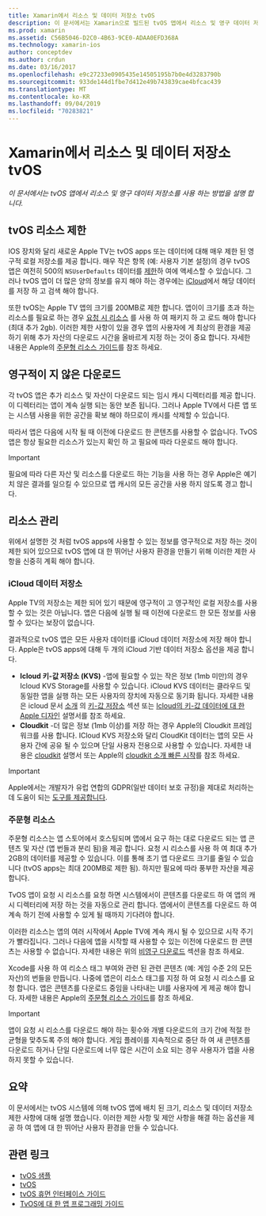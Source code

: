 ```yaml
---
title: Xamarin에서 리소스 및 데이터 저장소 tvOS
description: 이 문서에서는 Xamarin으로 빌드된 tvOS 앱에서 리소스 및 영구 데이터 저장소를 사용 하는 방법을 설명 합니다. ICloud 데이터 저장소 및 주문형 리소스에 대해 설명 합니다.
ms.prod: xamarin
ms.assetid: C56B5046-D2C0-4B63-9CE0-ADAA0EFD368A
ms.technology: xamarin-ios
author: conceptdev
ms.author: crdun
ms.date: 03/16/2017
ms.openlocfilehash: e9c27233e0905435e14505195b7b0e4d3283790b
ms.sourcegitcommit: 933de144d1fbe7d412e49b743839cae4bfcac439
ms.translationtype: MT
ms.contentlocale: ko-KR
ms.lasthandoff: 09/04/2019
ms.locfileid: "70283821"
---
```

# <a name="tvos-resources-and-data-storage-in-xamarin"></a>Xamarin에서 리소스 및 데이터 저장소 tvOS

_이 문서에서는 tvOS 앱에서 리소스 및 영구 데이터 저장소를 사용 하는 방법을 설명 합니다._

<a name="tvOS-Resource-Limitations" />

## <a name="tvos-resource-limitations"></a>tvOS 리소스 제한

IOS 장치와 달리 새로운 Apple TV는 tvOS apps 또는 데이터에 대해 매우 제한 된 영구적 로컬 저장소를 제공 합니다. 매우 작은 항목 (예: 사용자 기본 설정)의 경우 tvOS 앱은 여전히 500의 `NSUserDefaults` 데이터를 [제한](https://forums.developer.apple.com/message/50696#50696)하 여에 액세스할 수 있습니다. 그러나 tvOS 앱이 더 많은 양의 정보를 유지 해야 하는 경우에는 [iCloud](#iCloud-Data-Storage)에서 해당 데이터를 저장 하 고 검색 해야 합니다.

또한 tvOS는 Apple TV 앱의 크기를 200MB로 제한 합니다. 앱이이 크기를 초과 하는 리소스를 필요로 하는 경우 [요청 시 리소스](#On-Demand-Resources) 를 사용 하 여 패키지 하 고 로드 해야 합니다 (최대 추가 2gb). 이러한 제한 사항이 있을 경우 앱의 사용자에 게 최상의 환경을 제공 하기 위해 추가 자산의 다운로드 시간을 올바르게 지정 하는 것이 중요 합니다. 자세한 내용은 Apple의 [주문형 리소스 가이드](https://developer.apple.com/library/prerelease/tvos/documentation/FileManagement/Conceptual/On_Demand_Resources_Guide/index.html#//apple_ref/doc/uid/TP40015083)를 참조 하세요.

<a name="Non-Persistent-Downloads" />

## <a name="non-persistent-downloads"></a>영구적이 지 않은 다운로드

각 tvOS 앱은 추가 리소스 및 자산이 다운로드 되는 임시 캐시 디렉터리를 제공 합니다. 이 디렉터리는 앱이 계속 실행 되는 동안 보존 됩니다. 그러나 Apple TV에서 다른 앱 또는 시스템 사용을 위한 공간을 확보 해야 하므로이 캐시를 삭제할 수 있습니다.

따라서 앱은 다음에 시작 될 때 이전에 다운로드 한 콘텐츠를 사용할 수 없습니다. TvOS 앱은 항상 필요한 리소스가 있는지 확인 하 고 필요에 따라 다운로드 해야 합니다.

> [!IMPORTANT]
> 필요에 따라 다른 자산 및 리소스를 다운로드 하는 기능을 사용 하는 경우 Apple은 예기치 않은 결과를 일으킬 수 있으므로 앱 캐시의 모든 공간을 사용 하지 않도록 경고 합니다.




<a name="Managing-Resources" />

## <a name="managing-resources"></a>리소스 관리

위에서 설명한 것 처럼 tvOS apps에 사용할 수 있는 정보를 영구적으로 저장 하는 것이 제한 되어 있으므로 tvOS 앱에 대 한 뛰어난 사용자 환경을 만들기 위해 이러한 제한 사항을 신중히 계획 해야 합니다.

<a name="iCloud-Data-Storage" />

### <a name="icloud-data-storage"></a>iCloud 데이터 저장소

Apple TV의 저장소는 제한 되어 있기 때문에 영구적이 고 영구적인 로컬 저장소를 사용할 수 있는 것은 아닙니다. 앱은 다음에 실행 될 때 이전에 다운로드 한 모든 정보를 사용할 수 있다는 보장이 없습니다.

결과적으로 tvOS 앱은 모든 사용자 데이터를 iCloud 데이터 저장소에 저장 해야 합니다. Apple은 tvOS apps에 대해 두 개의 iCloud 기반 데이터 저장소 옵션을 제공 합니다.

- **Icloud 키-값 저장소 (KVS)** -앱에 필요할 수 있는 작은 정보 (1mb 미만)의 경우 Icloud KVS Storage를 사용할 수 있습니다. iCloud KVS 데이터는 클라우드 및 동일한 앱을 실행 하는 모든 사용자의 장치에 자동으로 동기화 됩니다. 자세한 내용은 icloud 문서 [소개](~/ios/data-cloud/introduction-to-icloud.md) 의 [키-값 저장소](~/ios/data-cloud/introduction-to-icloud.md) 섹션 또는 [Icloud의 키-값 데이터에 대 한 Apple 디자인](https://developer.apple.com/library/prerelease/tvos/documentation/General/Conceptual/iCloudDesignGuide/Chapters/DesigningForKey-ValueDataIniCloud.html#//apple_ref/doc/uid/TP40012094-CH7) 설명서를 참조 하세요.
- **Cloudkit** -더 많은 정보 (1mb 이상)를 저장 하는 경우 Apple의 Cloudkit 프레임 워크를 사용 합니다. ICloud KVS 저장소와 달리 CloudKit 데이터는 앱의 모든 사용자 간에 공유 될 수 있으며 단일 사용자 전용으로 사용할 수 있습니다. 자세한 내용은 [cloudkit](~/ios/data-cloud/intro-to-cloudkit.md) 설명서 또는 Apple의 [cloudkit 소개 빠른 시작](https://developer.apple.com/library/prerelease/tvos/documentation/DataManagement/Conceptual/CloudKitQuickStart/Introduction/Introduction.html#//apple_ref/doc/uid/TP40014987)를 참조 하세요.

> [!IMPORTANT]
> Apple에서는 개발자가 유럽 연합의 GDPR(일반 데이터 보호 규정)을 제대로 처리하는 데 도움이 되는 [도구를 제공합니다](https://developer.apple.com/support/allowing-users-to-manage-data/).

<a name="On-Demand-Resources" />

### <a name="on-demand-resources"></a>주문형 리소스

주문형 리소스는 앱 스토어에서 호스팅되며 앱에서 요구 하는 대로 다운로드 되는 앱 콘텐츠 및 자산 (앱 번들과 분리 됨)을 제공 합니다. 요청 시 리소스를 사용 하 여 최대 추가 2GB의 데이터를 제공할 수 있습니다. 이를 통해 초기 앱 다운로드 크기를 줄일 수 있습니다 (tvOS apps는 최대 200MB로 제한 됨). 하지만 필요에 따라 풍부한 자산을 제공 합니다.

TvOS 앱이 요청 시 리소스를 요청 하면 시스템에서이 콘텐츠를 다운로드 하 여 앱의 캐시 디렉터리에 저장 하는 것을 자동으로 관리 합니다. 앱에서이 콘텐츠를 다운로드 하 여 계속 하기 전에 사용할 수 있게 될 때까지 기다려야 합니다.

이러한 리소스는 앱의 여러 시작에서 Apple TV에 계속 캐시 될 수 있으므로 시작 주기가 빨라집니다. 그러나 다음에 앱을 시작할 때 사용할 수 있는 이전에 다운로드 한 콘텐츠는 사용할 수 없습니다. 자세한 내용은 위의 [비영구 다운로드](#Non-Persistent-Downloads) 섹션을 참조 하세요.

Xcode를 사용 하 여 리소스 태그 부여와 관련 된 관련 콘텐츠 (예: 게임 수준 2의 모든 자산)의 번들을 만듭니다. 나중에 앱은이 리소스 태그를 지정 하 여 요청 시 리소스를 요청 합니다. 앱은 콘텐츠를 다운로드 중임을 나타내는 UI를 사용자에 게 제공 해야 합니다. 자세한 내용은 Apple의 [주문형 리소스 가이드](https://developer.apple.com/library/prerelease/tvos/documentation/FileManagement/Conceptual/On_Demand_Resources_Guide/index.html#//apple_ref/doc/uid/TP40015083)를 참조 하세요.

> [!IMPORTANT]
> 앱이 요청 시 리소스를 다운로드 해야 하는 횟수와 개별 다운로드의 크기 간에 적절 한 균형을 맞추도록 주의 해야 합니다. 게임 플레이를 지속적으로 중단 하 여 새 콘텐츠를 다운로드 하거나 단일 다운로드에 너무 많은 시간이 소요 되는 경우 사용자가 앱을 사용 하지 못할 수 있습니다.




<a name="Summary" />

## <a name="summary"></a>요약

이 문서에서는 tvOS 시스템에 의해 tvOS 앱에 배치 된 크기, 리소스 및 데이터 저장소 제한 사항에 대해 설명 했습니다. 이러한 제한 사항 및 제안 사항을 해결 하는 옵션을 제공 하 여 앱에 대 한 뛰어난 사용자 환경을 만들 수 있습니다.



## <a name="related-links"></a>관련 링크

- [tvOS 샘플](https://docs.microsoft.com/samples/browse/?products=xamarin&term=Xamarin.iOS+tvOS)
- [tvOS](https://developer.apple.com/tvos/)
- [tvOS 휴먼 인터페이스 가이드](https://developer.apple.com/tvos/human-interface-guidelines/)
- [TvOS에 대 한 앱 프로그래밍 가이드](https://developer.apple.com/library/prerelease/tvos/documentation/General/Conceptual/AppleTV_PG/)
